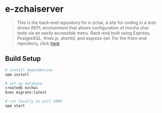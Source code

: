 # e-zchaiserver
> This is the back-end repository for e-zchai, a site for coding in a test-driven REPL environment that allows configuration of mocha chai tests via an easily accessible menu. Back-end built using Express, PostgreSQL, Knex.js, shortid, and express-jwt. For the front-end repository, click [here](https://github.com/tcatsl/e-zchai)

## Build Setup

``` bash
# install dependencies
npm install

# set up database
createdb ezchai
knex migrate:latest

# run locally on port 3000
npm start
